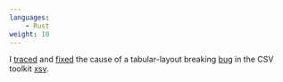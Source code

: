 ```yaml
---
languages:
    - Rust
weight: 10
---
```


I [traced][traced] and [fixed][fixed] the cause of a tabular-layout
breaking [bug][bug] in the CSV toolkit [xsv][xsv].

[bug]: https://github.com/BurntSushi/xsv/issues/151#issuecomment-538790858
[xsv]: https://github.com/BurntSushi/xsv
[traced]: https://github.com/BurntSushi/rust-csv/issues/173
[fixed]: https://github.com/BurntSushi/rust-csv/pull/174
